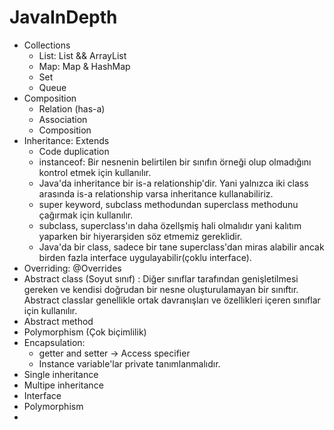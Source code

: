 # JavaInDepth
- Collections
  - List: List && ArrayList
  - Map: Map & HashMap
  - Set
  - Queue
- Composition
  - Relation (has-a)
  - Association 
  - Composition
- Inheritance: Extends
  - Code duplication
  - instanceof: Bir nesnenin belirtilen bir sınıfın örneği olup olmadığını kontrol etmek için kullanılır.
  - Java'da inheritance bir is-a relationship'dir. Yani yalnızca iki class arasında is-a relationship varsa inheritance kullanabiliriz.
  - super keyword, subclass methodundan superclass methodunu çağırmak için kullanılır.
  - subclass, superclass'ın daha özellşmiş hali olmalıdır yani kalıtım yaparken bir hiyerarşiden söz etmemiz gereklidir.
  - Java'da bir class, sadece bir tane superclass'dan miras alabilir ancak birden fazla interface uygulayabilir(çoklu interface).
- Overriding: @Overrides
- Abstract class (Soyut sınıf) : Diğer sınıflar tarafından genişletilmesi gereken ve kendisi doğrudan bir nesne oluşturulamayan bir sınıftır. Abstract classlar genellikle ortak davranışları ve özellikleri içeren sınıflar için kullanılır.
- Abstract method
- Polymorphism (Çok biçimlilik)
- Encapsulation: 
  - getter and setter -> Access specifier
  - Instance variable'lar private tanımlanmalıdır.
- Single inheritance
- Multipe inheritance
- Interface
- Polymorphism
- 